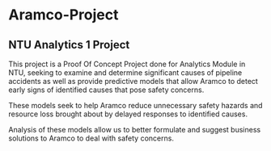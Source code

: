 # Aramco-Project
## NTU Analytics 1 Project  

This project is a Proof Of Concept Project done for Analytics Module in NTU, seeking to examine and determine significant causes of pipeline accidents as well as provide predictive models that allow Aramco to detect early signs of identified causes that pose safety concerns.  

These models seek to help Aramco reduce unnecessary safety hazards and resource loss brought about by delayed responses to identified causes.  

Analysis of these models allow us to better formulate and suggest business solutions to Aramco to deal with safety concerns.
